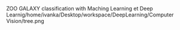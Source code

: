ZOO GALAXY classification with Maching Learning et Deep Learnig/home/ivanka/Desktop/workspace/DeepLearning/Computer Vision/tree.png